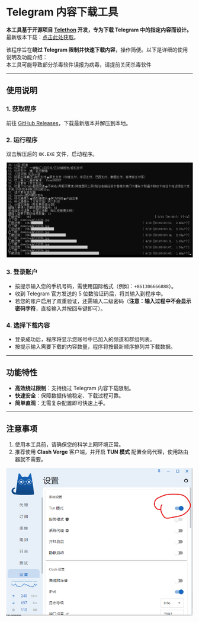 # Telegram 内容下载工具  

**本工具基于开源项目 [Telethon](https://github.com/LonamiWebs/Telethon) 开发，专为下载 Telegram 中的指定内容而设计。**  
最新版本下载：[点击此处获取](https://github.com/chrislin779/TGXZXZ/releases)。  

该程序旨在**绕过 Telegram 限制并快速下载内容**，操作简便。以下是详细的使用说明及功能介绍：  
本工具可能导致部分杀毒软件误报为病毒，请提前关闭杀毒软件

---

## 使用说明  

### 1. 获取程序  
前往 [GitHub Releases](https://github.com/chrislin779/TGXZXZ/releases)，下载最新版本并解压到本地。  

### 2. 运行程序  
双击解压后的 `OK.EXE` 文件，启动程序。  

<img src="https://github.com/chrislin779/TGXZXZ/raw/main/%E5%B1%8F%E5%B9%95%E6%88%AA%E5%9B%BE%202024-11-20%20062626.png" alt="屏幕截图" width="600">

### 3. 登录账户  
- 按提示输入您的手机号码，需使用国际格式（例如：`+861306666888`）。  
- 收到 Telegram 官方发送的 5 位数验证码后，将其输入到程序中。  
- 若您的账户启用了双重验证，还需输入二级密码（**注意：输入过程中不会显示密码字符**，直接输入并按回车键即可）。  

### 4. 选择下载内容  
- 登录成功后，程序将显示您账号中已加入的频道和群组列表。  
- 按提示输入需要下载的内容数量，程序将按最新顺序排列并下载数据。

---

## 功能特性  
- **高效绕过限制**：支持绕过 Telegram 内容下载限制。  
- **快速安全**：保障数据传输稳定、下载过程可靠。  
- **简单直观**：无需复杂配置即可快速上手。  

---

## 注意事项  
1. 使用本工具前，请确保您的科学上网环境正常。  
2. 推荐使用 **Clash Verge** 客户端，并开启 **TUN 模式** 配置全局代理，使用路由器就不需要。  

<img src="https://github.com/chrislin779/TGXZXZ/blob/main/%E5%B1%8F%E5%B9%95%E6%88%AA%E5%9B%BE%202024-11-22%20051939.png" alt="屏幕截图" width="600">




